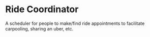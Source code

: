 # Ride Coordinator
A scheduler for people to make/find ride appointments to facilitate carpooling, sharing an uber, etc. 
